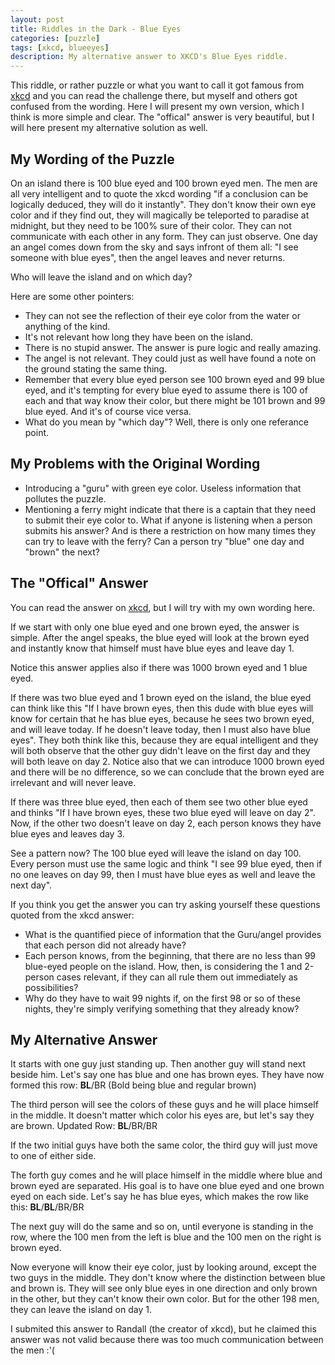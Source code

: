 ```yaml
---
layout: post
title: Riddles in the Dark - Blue Eyes
categories: [puzzle]
tags: [xkcd, blueeyes]
description: My alternative answer to XKCD's Blue Eyes riddle.
---
```



This riddle, or rather puzzle or what you want to call it got famous from [xkcd](https://xkcd.com/blue_eyes.html) and you can read the challenge there, but myself and others got confused from the wording. Here I will present my own version, which I think is more simple and clear. The "offical" answer is very beautiful, but I will here present my alternative solution as well.

## My Wording of the Puzzle
On an island there is 100 blue eyed and 100 brown eyed men. The men are all very intelligent and to quote the xkcd wording "if a conclusion can be logically deduced, they will do it instantly". They don't know their own eye color and if they find out, they will magically be teleported to paradise at midnight, but they need to be 100% sure of their color. They can not communicate with each other in any form. They can just observe. 
One day an angel comes down from the sky and says infront of them all: "I see someone with blue eyes", then the angel leaves and never returns.  

Who will leave the island and on which day?

Here are some other pointers:
* They can not see the reflection of their eye color from the water or anything of the kind.
* It's not relevant how long they have been on the island.
* There is no stupid answer. The answer is pure logic and really amazing.
* The angel is not relevant. They could just as well have found a note on the ground stating the same thing.
* Remember that every blue eyed person see 100 brown eyed and 99 blue eyed, and it's tempting for every blue eyed to assume there is 100 of each and that way know their color, but there might be 101 brown and 99 blue eyed. And it's of course vice versa.
* What do you mean by "which day"? Well, there is only one referance point.

## My Problems with the Original Wording

* Introducing a "guru" with green eye color. Useless information that pollutes the puzzle.
* Mentioning a ferry might indicate that there is a captain that they need to submit their eye color to. What if anyone is listening when a person submits his answer? And is there a restriction on how many times they can try to leave with the ferry? Can a person try "blue" one day and "brown" the next?

## The "Offical" Answer

You can read the answer on [xkcd](https://xkcd.com/solution.html), but I will try with my own wording here.

If we start with only one blue eyed and one brown eyed, the answer is simple. After the angel speaks, the blue eyed will look at the brown eyed and instantly know that himself must have blue eyes and leave day 1. 

Notice this answer applies also if there was 1000 brown eyed and 1 blue eyed.  

If there was two blue eyed and 1 brown eyed on the island, the blue eyed can think like this "If I have brown eyes, then this dude with blue eyes will know for certain that he has blue eyes, because he sees two brown eyed, and will leave today. If he doesn't leave today, then I must also have blue eyes". They both think like this, because they are equal intelligent and they will both observe that the other guy didn't leave on the first day and they will both leave on day 2. Notice also that we can introduce 1000 brown eyed and there will be no difference, so we can conclude that the brown eyed are irrelevant and will never leave.

If there was three blue eyed, then each of them see two other blue eyed and thinks "If I have brown eyes, these two blue eyed will leave on day 2". Now, if the other two doesn't leave on day 2, each person knows they have blue eyes and leaves day 3.

See a pattern now? The 100 blue eyed will leave the island on day 100. Every person must use the same logic and think "I see 99 blue eyed, then if no one leaves on day 99, then I must have blue eyes as well and leave the next day".

If you think you get the answer you can try asking yourself these questions quoted from the xkcd answer:
* What is the quantified piece of information that the Guru/angel provides that each person did not already have?
* Each person knows, from the beginning, that there are no less than 99 blue-eyed people on the island. How, then, is considering the 1 and 2-person cases relevant, if they can all rule them out immediately as possibilities?
* Why do they have to wait 99 nights if, on the first 98 or so of these nights, they're simply verifying something that they already know?

## My Alternative Answer

It starts with one guy just standing up. Then another guy will stand next beside him. Let's say one has blue and one has brown eyes. They have now formed this row: **BL**/BR (Bold being blue and regular brown)  
    
The third person will see the colors of these guys and he will place himself in the middle. It doesn't matter which color his eyes are, but let's say they are brown. Updated Row: **BL**/BR/BR
  
If the two initial guys have both the same color, the third guy will just move to one of either side.  
  
The forth guy comes and he will place himself in the middle where blue and brown eyed are separated. His goal is to have one blue eyed and one brown eyed on each side. Let's say he has blue eyes, which makes the row like this: **BL**/**BL**/BR/BR
  
The next guy will do the same and so on, until everyone is standing in the row, where the 100 men from the left is blue and the 100 men on the right is brown eyed.  
  
Now everyone will know their eye color, just by looking around, except the two guys in the middle. They don't know where the distinction between blue and brown is. They will see only blue eyes in one direction and only brown in the other, but they can't know their own color. But for the other 198 men, they can leave the island on day 1.  
  
I submited this answer to Randall (the creator of xkcd), but he claimed this answer was not valid because there was too much communication between the men :'(
        
